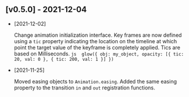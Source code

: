 ## [v0.5.0] - 2021-12-04 

- [2021-12-02]

    Change animation initialization interface. Key frames are now defined using a `tic` property indicating the location on the timeline at which point the target value of the keyframe is completely applied. Tics are based on Milliseconds.  ```js  glow({ obj: my_object, opacity: [{ tic: 20, val: 0 }, { tic: 200, val: 1 }] })  ```

- [2021-11-25]

    Moved easing objects to `Animation.easing`. Added the same easing property to the transition `in` and `out` registration functions.

